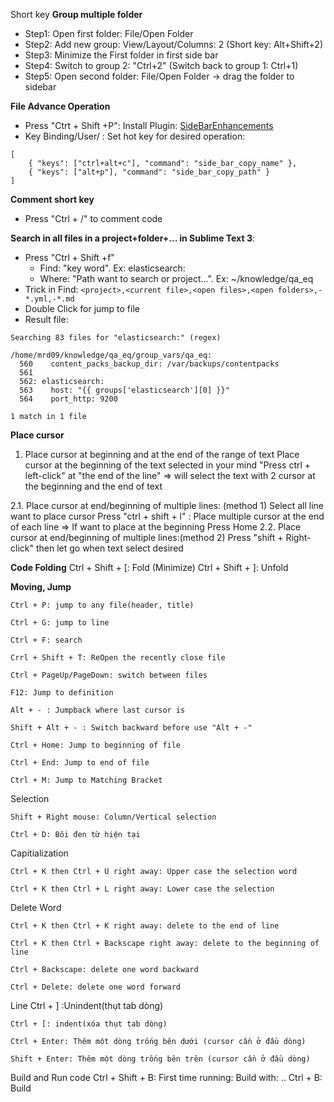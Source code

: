 Short key
**Group multiple folder**
- Step1: Open first folder: File/Open Folder 
- Step2: Add new group: View/Layout/Columns: 2 (Short key: Alt+Shift+2)
- Step3: Minimize the First folder in first side bar
- Step4: Switch to group 2: "Ctrl+2" (Switch back to group 1: Ctrl+1)
- Step5: Open second folder: File/Open Folder -> drag the folder to sidebar

**File Advance Operation**
- Press "Ctrt + Shift +P": Install Plugin: [SideBarEnhancements](https://packagecontrol.io/packages/SideBarEnhancements)
- Key Binding/User/ : Set hot key for desired operation:
```
[
	{ "keys": ["ctrl+alt+c"], "command": "side_bar_copy_name" },
	{ "keys": ["alt+p"], "command": "side_bar_copy_path" }
]
```

**Comment short key**
- Press "Ctrl + /" to comment code

**Search in all files in a project+folder+... in Sublime Text 3**:
- Press "Ctrl + Shift +f"
	+ Find: "key word". Ex: elasticsearch:
	+ Where: "Path want to search or project...". Ex: ~/knowledge/qa_eq
- Trick in Find: ```<project>,<current file>,<open files>,<open folders>,-*.yml,-*.md```
- Double Click for jump to file
- Result file:
	
```
Searching 83 files for "elasticsearch:" (regex)

/home/mrd09/knowledge/qa_eq/group_vars/qa_eq:
  560    content_packs_backup_dir: /var/backups/contentpacks
  561  
  562: elasticsearch:
  563    host: "{{ groups['elasticsearch'][0] }}"
  564    port_http: 9200

1 match in 1 file
```

**Place cursor**
  1. Place cursor at beginning and at the end of the range of text
	Place cursor at the beginning of the text selected in your mind
	"Press ctrl + left-click" at "the end of the line"
	=> will select the text with 2 cursor at the beginning and the end of text

  2.1. Place cursor at end/beginning of multiple lines:	(method 1)
	Select all line want to place cursor
	Press "ctrl + shift + l" : Place multiple cursor at the end of each line
	  => If want to place at the beginning Press Home
  2.2. Place cursor at end/beginning of multiple lines:(method 2)
  	Press "shift + Right-click" then let go when text select desired

**Code Folding**
	Ctrl + Shift + [: Fold (Minimize)
	Ctrl + Shift + ]: Unfold

**Moving, Jump**

	Ctrl + P: jump to any file(header, title)

	Ctrl + G: jump to line

	Ctrl + F: search

	Crrl + Shift + T: ReOpen the recently close file

	Ctrl + PageUp/PageDown: switch between files

	F12: Jump to definition

	Alt + - : Jumpback where last cursor is

	Shift + Alt + - : Switch backward before use "Alt + -"

	Ctrl + Home: Jump to beginning of file

	Ctrl + End: Jump to end of file

	Ctrl + M: Jump to Matching Bracket

Selection

	Shift + Right mouse: Column/Vertical selection

	Ctrl + D: Bôi đen từ hiện tại

Capitialization

	Ctrl + K then Ctrl + U right away: Upper case the selection word

	Ctrl + K then Ctrl + L right away: Lower case the selection

Delete Word

	Ctrl + K then Ctrl + K right away: delete to the end of line

	Ctrl + K then Ctrl + Backscape right away: delete to the beginning of line

	Ctrl + Backscape: delete one word backward

	Ctrl + Delete: delete one word forward

Line
	Ctrl + ] :Unindent(thụt tab dòng)

	Ctrl + [: indent(xóa thụt tab dòng)

	Ctrl + Enter: Thêm một dòng trống bên dưới (cursor cần ở đầu dòng)

	Shift + Enter: Thêm một dòng trống bên trên (cursor cần ở đầu dòng)

Build and Run code
	Ctrl + Shift + B: First time running: Build with: ..
	Ctrl + B: Build


